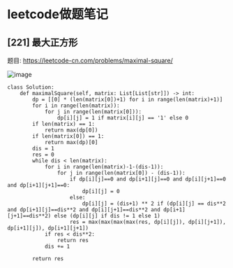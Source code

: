 # leetcode做题笔记
## [221] 最大正方形

题目: https://leetcode-cn.com/problems/maximal-square/

![image](https://user-images.githubusercontent.com/28385060/119346630-0a2d7180-bccd-11eb-99c4-1450691cd6fc.png)

```
class Solution:
    def maximalSquare(self, matrix: List[List[str]]) -> int:
        dp = [[0] * (len(matrix[0])+1) for i in range(len(matrix)+1)] 
        for i in range(len(matrix)):
            for j in range(len(matrix[0])):
                dp[i][j] = 1 if matrix[i][j] == '1' else 0
        if len(matrix) == 1:
            return max(dp[0])
        if len(matrix[0]) == 1:
            return max(dp)[0]
        dis = 1
        res = 0
        while dis < len(matrix):
            for i in range(len(matrix)-1-(dis-1)):
                for j in range(len(matrix[0]) - (dis-1)):
                    if dp[i][j]==0 and dp[i+1][j]==0 and dp[i][j+1]==0 and dp[i+1][j+1]==0:
                        dp[i][j] = 0
                    else:
                        dp[i][j] = (dis+1) ** 2 if (dp[i][j] == dis**2 and dp[i+1][j]==dis**2 and dp[i][j+1]==dis**2 and dp[i+1][j+1]==dis**2) else (dp[i][j] if dis != 1 else 1)
                    res = max(max(max(max(res, dp[i][j]), dp[i][j+1]), dp[i+1][j]), dp[i+1][j+1])
            if res < dis**2:
                return res
            dis += 1
            
        return res
```
